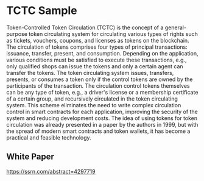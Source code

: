 # TCTC Sample
Token-Controlled Token Circulation (TCTC) is the concept of a general-purpose token circulating system for circulating various types of rights such
as tickets, vouchers, coupons, and licenses as tokens on the blockchain. The circulation of tokens comprises four types
of principal transactions: issuance, transfer, present, and consumption. Depending on the application, various conditions
must be satisfied to execute these transactions, e.g., only qualified shops can issue the tokens and only a certain agent
can transfer the tokens. The token circulating system issues, transfers, presents, or consumes a token only if the control
tokens are owned by the participants of the transaction. The circulation control tokens themselves can be any type of
token, e.g., a driver's license or a membership certificate of a certain group, and recursively circulated in the token
circulating system. This scheme eliminates the need to write complex circulation control in smart contracts for each
application, improving the security of the system and reducing development costs. The idea of using tokens for token
circulation was already presented in a paper by the authors in 1999, but with the spread of modern smart contracts and
token wallets, it has become a practical and feasible technology.

## White Paper
https://ssrn.com/abstract=4297719

